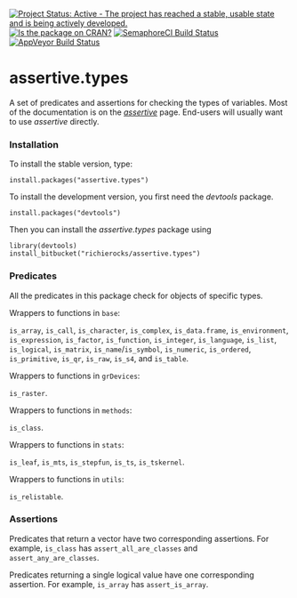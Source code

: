 [![Project Status: Active - The project has reached a stable, usable state and is being actively developed.](http://www.repostatus.org/badges/0.1.0/active.svg)](http://www.repostatus.org/#active)
[![Is the package on CRAN?](http://www.r-pkg.org/badges/version/assertive.types)](http://www.r-pkg.org/pkg/assertive.types)
[![SemaphoreCI Build Status](https://semaphoreci.com/api/v1/projects/4bd0f182-fbc5-4c70-876b-e6f9570fdf3c/635195/badge.svg)](https://semaphoreci.com/richierocks/assertive-types)
[![AppVeyor Build Status](https://ci.appveyor.com/api/projects/status/fb50ck21nm0os9rd?svg=true)](https://ci.appveyor.com/project/richierocks/assertive-types)

# assertive.types

A set of predicates and assertions for checking the types of variables.  Most of the documentation is on the *[assertive](https://bitbucket.org/richierocks/assertive)* page.  End-users will usually want to use *assertive* directly.


### Installation

To install the stable version, type:

```{r}
install.packages("assertive.types")
```

To install the development version, you first need the *devtools* package.

```{r}
install.packages("devtools")
```

Then you can install the *assertive.types* package using

```{r}
library(devtools)
install_bitbucket("richierocks/assertive.types")
```

### Predicates

All the predicates in this package check for objects of specific types.

Wrappers to functions in `base`:

`is_array`, `is_call`, `is_character`, `is_complex`, `is_data.frame`, `is_environment`, `is_expression`, `is_factor`, `is_function`, `is_integer`, `is_language`, `is_list`, `is_logical`, `is_matrix`, `is_name`/`is_symbol`, `is_numeric`, `is_ordered`, `is_primitive`, `is_qr`, `is_raw`, `is_s4`, and  `is_table`.

Wrappers to functions in `grDevices`:

`is_raster`.

Wrappers to functions in `methods`:

`is_class`.

Wrappers to functions in `stats`:

`is_leaf`, `is_mts`, `is_stepfun`, `is_ts`, `is_tskernel`.

Wrappers to functions in `utils`:

`is_relistable`.

### Assertions

Predicates that return a vector have two corresponding assertions.  For example,
`is_class` has `assert_all_are_classes` and `assert_any_are_classes`.

Predicates returning a single logical value have one corresponding assertion.
For example, `is_array` has `assert_is_array`.